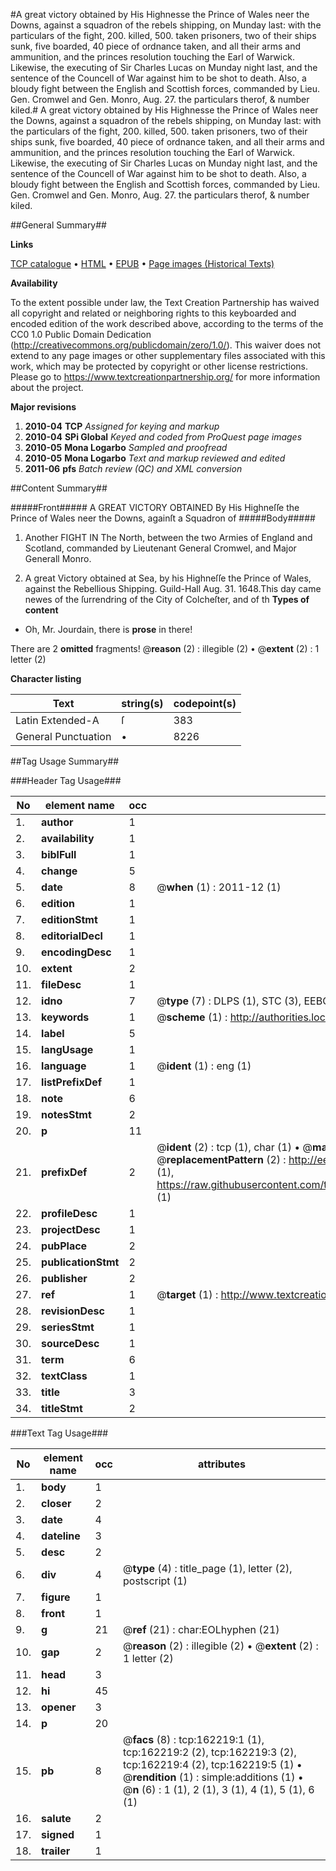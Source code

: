 #A great victory obtained by His Highnesse the Prince of Wales neer the Downs, against a squadron of the rebels shipping, on Munday last: with the particulars of the fight, 200. killed, 500. taken prisoners, two of their ships sunk, five boarded, 40 piece of ordnance taken, and all their arms and ammunition, and the princes resolution touching the Earl of Warwick. Likewise, the executing of Sir Charles Lucas on Munday night last, and the sentence of the Councell of War against him to be shot to death. Also, a bloudy fight between the English and Scottish forces, commanded by Lieu. Gen. Cromwel and Gen. Monro, Aug. 27. the particulars therof, & number kiled.#
A great victory obtained by His Highnesse the Prince of Wales neer the Downs, against a squadron of the rebels shipping, on Munday last: with the particulars of the fight, 200. killed, 500. taken prisoners, two of their ships sunk, five boarded, 40 piece of ordnance taken, and all their arms and ammunition, and the princes resolution touching the Earl of Warwick. Likewise, the executing of Sir Charles Lucas on Munday night last, and the sentence of the Councell of War against him to be shot to death. Also, a bloudy fight between the English and Scottish forces, commanded by Lieu. Gen. Cromwel and Gen. Monro, Aug. 27. the particulars therof, & number kiled.

##General Summary##

**Links**

[TCP catalogue](http://www.ota.ox.ac.uk/tcp/)  • 
[HTML](http://tei.it.ox.ac.uk/tcp/Texts-HTML/free/A85/A85637.html)  • 
[EPUB](http://tei.it.ox.ac.uk/tcp/Texts-EPUB/free/A85/A85637.epub) • 
[Page images (Historical Texts)](https://historicaltexts.jisc.ac.uk/eebo-99864529e)

**Availability**

To the extent possible under law, the Text Creation Partnership has waived all copyright and related or neighboring rights to this keyboarded and encoded edition of the work described above, according to the terms of the CC0 1.0 Public Domain Dedication (http://creativecommons.org/publicdomain/zero/1.0/). This waiver does not extend to any page images or other supplementary files associated with this work, which may be protected by copyright or other license restrictions. Please go to https://www.textcreationpartnership.org/ for more information about the project.

**Major revisions**

1. __2010-04__ __TCP__ *Assigned for keying and markup*
1. __2010-04__ __SPi Global__ *Keyed and coded from ProQuest page images*
1. __2010-05__ __Mona Logarbo__ *Sampled and proofread*
1. __2010-05__ __Mona Logarbo__ *Text and markup reviewed and edited*
1. __2011-06__ __pfs__ *Batch review (QC) and XML conversion*

##Content Summary##

#####Front#####
A GREAT VICTORY OBTAINED By His Highneſſe the Prince of Wales neer the Downs, againſt a Squadron of 
#####Body#####

1. Another FIGHT IN The North, between the two Armies of England and Scotland, commanded by Lieutenant General Cromwel, and Major Generall Monro.

1. A great Victory obtained at Sea, by his Highneſſe the Prince of Wales, against the Rebellious Shipping.
Guild-Hall Aug. 31. 1648.This day came newes of the ſurrendring of the City of Colcheſter, and of th
**Types of content**

  * Oh, Mr. Jourdain, there is **prose** in there!

There are 2 **omitted** fragments! 
 @__reason__ (2) : illegible (2)  •  @__extent__ (2) : 1 letter (2)

**Character listing**


|Text|string(s)|codepoint(s)|
|---|---|---|
|Latin Extended-A|ſ|383|
|General Punctuation|•|8226|

##Tag Usage Summary##

###Header Tag Usage###

|No|element name|occ|attributes|
|---|---|---|---|
|1.|__author__|1||
|2.|__availability__|1||
|3.|__biblFull__|1||
|4.|__change__|5||
|5.|__date__|8| @__when__ (1) : 2011-12 (1)|
|6.|__edition__|1||
|7.|__editionStmt__|1||
|8.|__editorialDecl__|1||
|9.|__encodingDesc__|1||
|10.|__extent__|2||
|11.|__fileDesc__|1||
|12.|__idno__|7| @__type__ (7) : DLPS (1), STC (3), EEBO-CITATION (1), PROQUEST (1), VID (1)|
|13.|__keywords__|1| @__scheme__ (1) : http://authorities.loc.gov/ (1)|
|14.|__label__|5||
|15.|__langUsage__|1||
|16.|__language__|1| @__ident__ (1) : eng (1)|
|17.|__listPrefixDef__|1||
|18.|__note__|6||
|19.|__notesStmt__|2||
|20.|__p__|11||
|21.|__prefixDef__|2| @__ident__ (2) : tcp (1), char (1)  •  @__matchPattern__ (2) : ([0-9\-]+):([0-9IVX]+) (1), (.+) (1)  •  @__replacementPattern__ (2) : http://eebo.chadwyck.com/downloadtiff?vid=$1&page=$2 (1), https://raw.githubusercontent.com/textcreationpartnership/Texts/master/tcpchars.xml#$1 (1)|
|22.|__profileDesc__|1||
|23.|__projectDesc__|1||
|24.|__pubPlace__|2||
|25.|__publicationStmt__|2||
|26.|__publisher__|2||
|27.|__ref__|1| @__target__ (1) : http://www.textcreationpartnership.org/docs/. (1)|
|28.|__revisionDesc__|1||
|29.|__seriesStmt__|1||
|30.|__sourceDesc__|1||
|31.|__term__|6||
|32.|__textClass__|1||
|33.|__title__|3||
|34.|__titleStmt__|2||


###Text Tag Usage###

|No|element name|occ|attributes|
|---|---|---|---|
|1.|__body__|1||
|2.|__closer__|2||
|3.|__date__|4||
|4.|__dateline__|3||
|5.|__desc__|2||
|6.|__div__|4| @__type__ (4) : title_page (1), letter (2), postscript (1)|
|7.|__figure__|1||
|8.|__front__|1||
|9.|__g__|21| @__ref__ (21) : char:EOLhyphen (21)|
|10.|__gap__|2| @__reason__ (2) : illegible (2)  •  @__extent__ (2) : 1 letter (2)|
|11.|__head__|3||
|12.|__hi__|45||
|13.|__opener__|3||
|14.|__p__|20||
|15.|__pb__|8| @__facs__ (8) : tcp:162219:1 (1), tcp:162219:2 (2), tcp:162219:3 (2), tcp:162219:4 (2), tcp:162219:5 (1)  •  @__rendition__ (1) : simple:additions (1)  •  @__n__ (6) : 1 (1), 2 (1), 3 (1), 4 (1), 5 (1), 6 (1)|
|16.|__salute__|2||
|17.|__signed__|1||
|18.|__trailer__|1||

